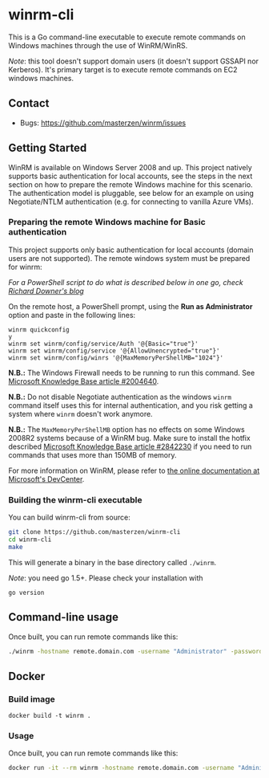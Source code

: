 # winrm-cli

This is a Go command-line executable to execute remote commands on Windows machines through
the use of WinRM/WinRS.

_Note_: this tool doesn't support domain users (it doesn't support GSSAPI nor Kerberos). It's primary target is to execute remote commands on EC2 windows machines.

## Contact

- Bugs: https://github.com/masterzen/winrm/issues


## Getting Started
WinRM is available on Windows Server 2008 and up. This project natively supports basic authentication for local accounts, see the steps in the next section on how to prepare the remote Windows machine for this scenario. The authentication model is pluggable, see below for an example on using Negotiate/NTLM authentication (e.g. for connecting to vanilla Azure VMs).

### Preparing the remote Windows machine for Basic authentication
This project supports only basic authentication for local accounts (domain users are not supported). The remote windows system must be prepared for winrm:

_For a PowerShell script to do what is described below in one go, check [Richard Downer's blog](http://www.frontiertown.co.uk/2011/12/overthere-control-windows-from-java/)_

On the remote host, a PowerShell prompt, using the __Run as Administrator__ option and paste in the following lines:

    winrm quickconfig
    y
    winrm set winrm/config/service/Auth '@{Basic="true"}'
    winrm set winrm/config/service '@{AllowUnencrypted="true"}'
    winrm set winrm/config/winrs '@{MaxMemoryPerShellMB="1024"}'

__N.B.:__ The Windows Firewall needs to be running to run this command. See [Microsoft Knowledge Base article #2004640](http://support.microsoft.com/kb/2004640).

__N.B.:__ Do not disable Negotiate authentication as the windows `winrm` command itself uses this for internal authentication, and you risk getting a system where `winrm` doesn't work anymore.

__N.B.:__ The `MaxMemoryPerShellMB` option has no effects on some Windows 2008R2 systems because of a WinRM bug. Make sure to install the hotfix described [Microsoft Knowledge Base article #2842230](http://support.microsoft.com/kb/2842230) if you need to run commands that uses more than 150MB of memory.

For more information on WinRM, please refer to <a href="http://msdn.microsoft.com/en-us/library/windows/desktop/aa384426(v=vs.85).aspx">the online documentation at Microsoft's DevCenter</a>.

### Building the winrm-cli executable

You can build winrm-cli from source:

```sh
git clone https://github.com/masterzen/winrm-cli
cd winrm-cli
make
```

This will generate a binary in the base directory called `./winrm`.

_Note_: you need go 1.5+. Please check your installation with

```
go version
```

## Command-line usage

Once built, you can run remote commands like this:

```sh
./winrm -hostname remote.domain.com -username "Administrator" -password "secret" "ipconfig /all"
```

## Docker

### Build image

```
docker build -t winrm .
```

### Usage

Once built, you can run remote commands like this:

```sh
docker run -it --rm winrm -hostname remote.domain.com -username "Administrator" -password "secret" "ipconfig /all"
```

